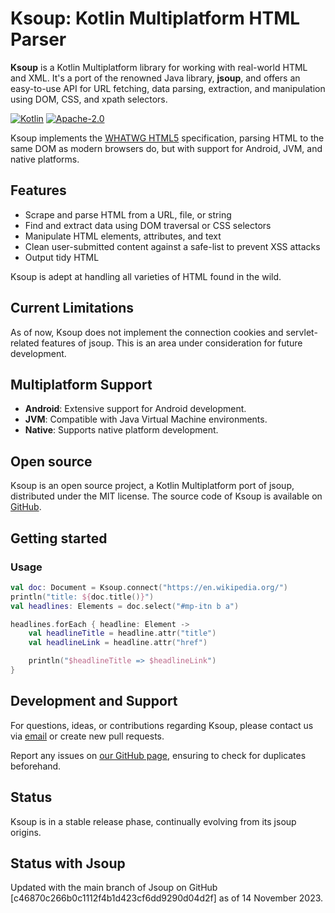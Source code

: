 # Ksoup: Kotlin Multiplatform HTML Parser

**Ksoup** is a Kotlin Multiplatform library for working with real-world HTML and XML. It's a port of the renowned Java library, **jsoup**, and offers an easy-to-use API for URL fetching, data parsing, extraction, and manipulation using DOM, CSS, and xpath selectors.

[![Kotlin](https://img.shields.io/badge/kotlin-1.9.20-blue.svg?logo=kotlin)](http://kotlinlang.org)
[![Apache-2.0](https://img.shields.io/badge/License-Apache%202.0-green.svg)](https://opensource.org/licenses/Apache-2.0)

Ksoup implements the [WHATWG HTML5](https://html.spec.whatwg.org/multipage/) specification, parsing HTML to the same DOM as modern browsers do, but with support for Android, JVM, and native platforms.

## Features
- Scrape and parse HTML from a URL, file, or string
- Find and extract data using DOM traversal or CSS selectors
- Manipulate HTML elements, attributes, and text
- Clean user-submitted content against a safe-list to prevent XSS attacks
- Output tidy HTML

Ksoup is adept at handling all varieties of HTML found in the wild.

## Current Limitations
As of now, Ksoup does not implement the connection cookies and servlet-related features of jsoup. This is an area under consideration for future development.

## Multiplatform Support
- **Android**: Extensive support for Android development.
- **JVM**: Compatible with Java Virtual Machine environments.
- **Native**: Supports native platform development.

## Open source
Ksoup is an open source project, a Kotlin Multiplatform port of jsoup, distributed under the MIT license. The source code of Ksoup is available on [GitHub](https://github.com/fleeksoft/ksoup).

## Getting started
### Usage
```kotlin
val doc: Document = Ksoup.connect("https://en.wikipedia.org/")
println("title: ${doc.title()}")
val headlines: Elements = doc.select("#mp-itn b a")

headlines.forEach { headline: Element ->
    val headlineTitle = headline.attr("title")
    val headlineLink = headline.attr("href")

    println("$headlineTitle => $headlineLink")
}
```

## Development and Support
For questions, ideas, or contributions regarding Ksoup, please contact us via [email](mailto:fleeksoft@gmail.com) or create new pull requests.

Report any issues on [our GitHub page](https://github.com/fleeksoft/ksoup/issues), ensuring to check for duplicates beforehand.

## Status
Ksoup is in a stable release phase, continually evolving from its jsoup origins.



## Status with Jsoup
Updated with the main branch of Jsoup on GitHub [c46870c266b0c1112f4b1d423cf6dd9290d04d2f] as of 14 November 2023.